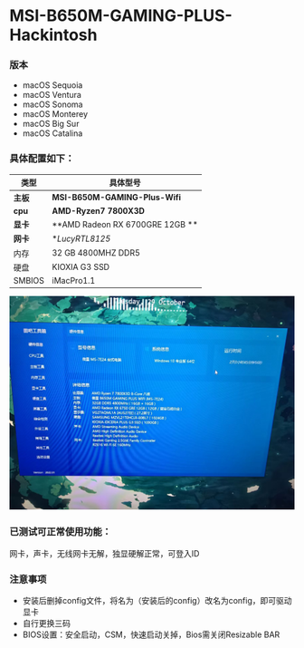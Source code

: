 # MSI-B650M-GAMING-PLUS-Hackintosh
### 版本
- macOS Sequoia
- macOS Ventura
- macOS Sonoma
- macOS Monterey
- macOS Big Sur
- macOS Catalina

### 具体配置如下：

| 类型          | 具体型号                            |
| ------------- | ----------------------------------- |
| **主板**      | **MSI-B650M-GAMING-Plus-Wifi**           |
| **cpu**       | **AMD-Ryzen7 7800X3D**                  |
| **显卡**      | **AMD Radeon RX 6700GRE 12GB ** |
| **网卡**      | **LucyRTL8125*             |
| 内存          | 32 GB 4800MHZ DDR5        |
| 硬盘          | KIOXIA G3 SSD                 |
| SMBIOS        | iMacPro1.1                   |

![](above.png)

### 已测试可正常使用功能：

网卡，声卡，无线网卡无解，独显硬解正常，可登入ID



### 注意事项
* 安装后删掉config文件，将名为（安装后的config）改名为config，即可驱动显卡
* 自行更换三码
* BIOS设置：安全启动，CSM，快速启动关掉，Bios需关闭Resizable BAR

